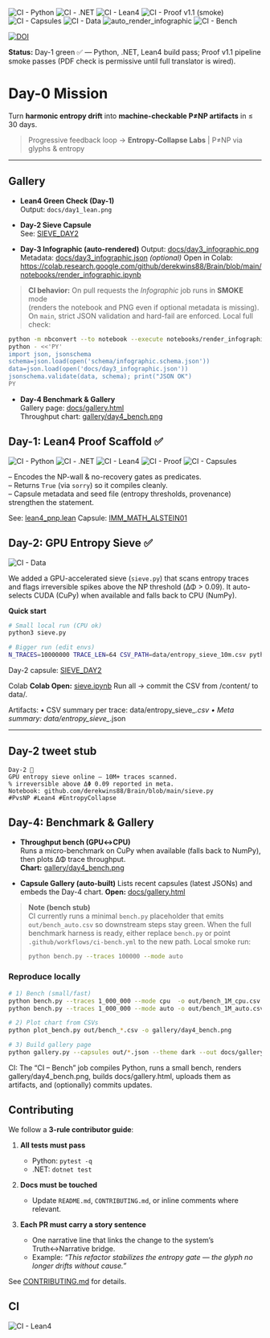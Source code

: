 <!-- Badges row -->
![CI - Python](https://github.com/derekwins88/Brain/actions/workflows/ci-python.yml/badge.svg)
![CI - .NET](https://github.com/derekwins88/Brain/actions/workflows/ci-dotnet.yml/badge.svg)
![CI - Lean4](https://github.com/derekwins88/Brain/actions/workflows/ci-lean.yml/badge.svg)
![CI - Proof v1.1 (smoke)](https://github.com/derekwins88/Brain/actions/workflows/ci-proof.yml/badge.svg)
![CI - Capsules](https://github.com/derekwins88/Brain/actions/workflows/ci-capsules.yml/badge.svg)
![CI - Data](https://github.com/derekwins88/Brain/actions/workflows/ci-data.yml/badge.svg)
![auto_render_infographic](https://github.com/derekwins88/Brain/actions/workflows/auto_render_infographic.yml/badge.svg)
![CI - Bench](https://github.com/derekwins88/Brain/actions/workflows/ci-bench.yml/badge.svg)
<!-- DOI badge placeholder; will activate after first Zenodo release -->
[![DOI](https://img.shields.io/badge/DOI-pending-lightgrey.svg)](#)

**Status:** Day-1 green ✅ — Python, .NET, Lean4 build pass; Proof v1.1 pipeline smoke passes (PDF check is permissive until full translator is wired).

# Day-0 Mission

Turn **harmonic entropy drift** into **machine-checkable P≠NP artifacts** in ≤ 30 days.

> Progressive feedback loop → **Entropy-Collapse Labs** | P≠NP via glyphs & entropy

---

## Gallery

- **Lean4 Green Check (Day-1)**  
  Output: `docs/day1_lean.png`

- **Day-2 Sieve Capsule**  
  See: [SIEVE_DAY2](./capsules/SIEVE_DAY2.json)

- **Day-3 Infographic (auto-rendered)**
  Output: [docs/day3_infographic.png](./docs/day3_infographic.png)
  Metadata: [docs/day3_infographic.json](./docs/day3_infographic.json) *(optional)*
  Open in Colab: https://colab.research.google.com/github/derekwins88/Brain/blob/main/notebooks/render_infographic.ipynb

> **CI behavior:** On pull requests the *Infographic* job runs in **SMOKE** mode  
> (renders the notebook and PNG even if optional metadata is missing).  
> On `main`, strict JSON validation and hard-fail are enforced.
Local full check:
```bash
python -m nbconvert --to notebook --execute notebooks/render_infographic.ipynb --output /tmp/render_out.ipynb
python - <<'PY'
import json, jsonschema
schema=json.load(open('schema/infographic.schema.json'))
data=json.load(open('docs/day3_infographic.json'))
jsonschema.validate(data, schema); print("JSON OK")
PY
```

- **Day-4 Benchmark & Gallery**  
  Gallery page: [docs/gallery.html](./docs/gallery.html)  
  Throughput chart: [gallery/day4_bench.png](./gallery/day4_bench.png)

## Day-1: Lean4 Proof Scaffold ✅

![CI - Python](https://github.com/derekwins88/Brain/actions/workflows/ci-python.yml/badge.svg)
![CI - .NET](https://github.com/derekwins88/Brain/actions/workflows/ci-dotnet.yml/badge.svg)
![CI - Lean4](https://github.com/derekwins88/Brain/actions/workflows/ci-lean.yml/badge.svg)
![CI - Proof](https://github.com/derekwins88/Brain/actions/workflows/ci-proof.yml/badge.svg)
![CI - Capsules](https://github.com/derekwins88/Brain/actions/workflows/ci-capsules.yml/badge.svg)

– Encodes the NP-wall & no-recovery gates as predicates.  
– Returns `True` (via `sorry`) so it compiles cleanly.  
– Capsule metadata and seed file (entropy thresholds, provenance) strengthen the statement.  

See: [lean4_pnp.lean](./lean4_pnp.lean)
Capsule: [IMM_MATH_ALSTEIN01](./capsules/IMM_MATH_ALSTEIN01.json)

## Day-2: GPU Entropy Sieve ✅

![CI - Data](https://github.com/derekwins88/Brain/actions/workflows/ci-data.yml/badge.svg)

We added a GPU-accelerated sieve (`sieve.py`) that scans entropy traces and flags irreversible spikes above the NP threshold (ΔΦ > 0.09). It auto-selects CUDA (CuPy) when available and falls back to CPU (NumPy).

**Quick start**
```bash
# Small local run (CPU ok)
python3 sieve.py

# Bigger run (edit envs)
N_TRACES=10000000 TRACE_LEN=64 CSV_PATH=data/entropy_sieve_10m.csv python3 sieve.py

```

Day-2 capsule: [SIEVE_DAY2](./capsules/SIEVE_DAY2.json)

Colab
**Colab Open:** [sieve.ipynb](https://colab.research.google.com/github/derekwins88/Brain/blob/main/sieve.ipynb)
Run all → commit the CSV from /content/ to data/.

Artifacts:
    •    CSV summary per trace: data/entropy_sieve_*.csv
    •    Meta summary: data/entropy_sieve_*.json

---

## Day-2 tweet stub

```text
Day-2 🚀
GPU entropy sieve online — 10M+ traces scanned.
% irreversible above ΔΦ 0.09 reported in meta.
Notebook: github.com/derekwins88/Brain/blob/main/sieve.py
#PvsNP #Lean4 #EntropyCollapse
```

## Day-4: Benchmark & Gallery

- **Throughput bench (GPU↔CPU)**  
  Runs a micro-benchmark on CuPy when available (falls back to NumPy), then plots ΔΦ trace throughput.  
  **Chart:** [gallery/day4_bench.png](./gallery/day4_bench.png)

- **Capsule Gallery (auto-built)**
  Lists recent capsules (latest JSONs) and embeds the Day-4 chart.
  **Open:** [docs/gallery.html](./docs/gallery.html)
> **Note (bench stub)**  
> CI currently runs a minimal `bench.py` placeholder that emits `out/bench_auto.csv`
> so downstream steps stay green. When the full benchmark harness is ready, either
> replace `bench.py` or point `.github/workflows/ci-bench.yml` to the new path.
> Local smoke run:
>
> ```bash
> python bench.py --traces 100000 --mode auto
> ```

### Reproduce locally

```bash
# 1) Bench (small/fast)
python bench.py --traces 1_000_000 --mode cpu  -o out/bench_1M_cpu.csv
python bench.py --traces 1_000_000 --mode auto -o out/bench_1M_auto.csv   # auto = GPU if present

# 2) Plot chart from CSVs
python plot_bench.py out/bench_*.csv -o gallery/day4_bench.png

# 3) Build gallery page
python gallery.py --capsules out/*.json --theme dark --out docs/gallery.html
```

CI: The “CI – Bench” job compiles Python, runs a small bench, renders gallery/day4_bench.png, builds docs/gallery.html, uploads them as artifacts, and (optionally) commits updates.

## Contributing

We follow a **3-rule contributor guide**:

1. **All tests must pass**
   - Python: `pytest -q`
   - .NET: `dotnet test`

2. **Docs must be touched**
   - Update `README.md`, `CONTRIBUTING.md`, or inline comments where relevant.

3. **Each PR must carry a story sentence**
   - One narrative line that links the change to the system’s Truth↔Narrative bridge.
   - Example: _“This refactor stabilizes the entropy gate — the glyph no longer drifts without cause.”_

See [CONTRIBUTING.md](CONTRIBUTING.md) for details.

## CI

![CI - Lean4](https://img.shields.io/badge/CI--Lean4-passing-success)
